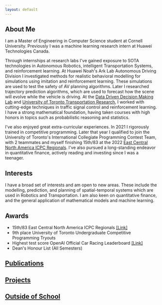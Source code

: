 ```yaml
---
layout: default
---
```

## About Me
I am a Master of Engineering in Computer Science student at Cornell University. Previously I was a machine learning research intern at Huawei Technologies Canada.  

Through internships at research labs I've gained exposure to SOTA technologies in Autonomous Robotics, intelligent Transportation Systems, and reinforcement learning. At Huawei Noah's Ark Lab Autonomous Driving Division I investigated methods for realistic behavioral modelling for simulations using imitation and reinforcement learning. These simulations are used to test the safety of AV planning algorithms. Later I researched trajectory prediction algorithms, which are used to forecast how the scene will evolve while the vehicle is driving. At the [Data Driven Decision Making Lab](https://d3m.mie.utoronto.ca) and [University of Toronto Transportation Research](https://uttri.utoronto.ca/), I worked with cutting-edge techniques in traffic signal control and reinforcement learning. I have a strong mathematical foundation, having taken courses with high honors in topics such as probabilistic reasoning and statistics.


I've also enjoyed great extra-curricular experiences. In 2021 I rigorously trained in competitive programming. Later that year I qualified to join the University of Toronto's International Collegiate Programming Contest Team, with 2 teammates and myself finishing 15th/83 at the 2022 [East Central North America ICPC Regionals](https://icpc.global/). I've also pursued a long-standing endeavor in quantitative finance, actively reading and investing since I was a teenager.


## Interests
I have a broad set of interests and am open to new areas. These include the modelling, prediction, and planning of spatial-temporal systems which are used in Robotics and Transportation. I am also keen on quantitative finance, and the general application of mathematical models and machine learning.

## Awards
- 15th/83 East Central North America ICPC Regionals [[Link]](https://icpc.global/regionals/finder/East-Central-NA-2022/standings)
- 9th place University of Toronto Undergraduate Competitive Programming Tryouts
- Highest test score OpenAI Official Car Racing Leaderboard [[Link]](https://github.com/openai/gym/wiki/Leaderboard)
- Dean's Honour List (All Semesters) 

## [Publications](./publications.html)

## [Projects](./projects.html)

## [Outside of School](https://ceudan.github.io/Ceudan_Reads.github.io/)

&nbsp;

&nbsp;

